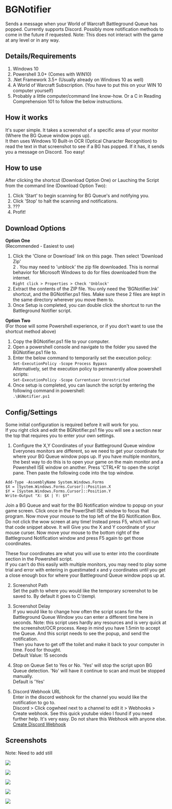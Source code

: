# BGNotifier
Sends a message when your World of Warcraft Battleground Queue has popped.
Currently supports Discord. Possibly more notification methods to come in the future if requested.
Note: This does not interact with the game at any level or in any way.

## Details/Requirements
1. Windows 10
2. Powershell 3.0+ (Comes with WIN10)
3. .Net Framework 3.5+ (Usually already on Windows 10 as well)
4. A World of Warcraft Subscription. (You have to put this on your WIN 10 computer yourself)
5. Probably a little computer/command line know-how. Or a C in Reading Comprehension 101 to follow the below instructions.

## How it works
It's super simple. It takes a screenshot of a specific area of your monitor (Where the BG Queue window pops up).  
It then uses Windows 10 Built-in OCR (Optical Character Recognition) to read the text in that screenshot to see if a BG has popped. If it has, it sends you a message on Discord. Too easy!

## How to use  
After clicking the shortcut (Download Option One) or Lauching the Script from the command line (Download Option Two):
1. Click 'Start' to begin scanning for BG Queue's and notifying you.
2. Click 'Stop' to halt the scanning and notifications.
3. ???
4. Profit!  
  
## Download Options  

**Option One**  
 (Recommended - Easiest to use)

1. Click the 'Clone or Download' link on this page. Then select 'Download Zip'  
2 . You may need to 'unblock' the zip file downloaded. This is normal behavior for Microsoft Windows to do for files downloaded from the internet.  
`Right click > Properties > Check 'Unblock'`
3. Extract the contents of the ZIP file. You only need the 'BGNotifier.lnk' shortcut, and the BGNotifier.ps1 files. Make sure these 2 files are kept in the same directory wherever you move them to.  
4. Once Setup is completed, you can double click the shortcut to run the Battleground Notifier script.  

**Option Two**  
(For those will some Powershell experience, or if you don't want to use the shortcut method above)
1. Copy the BGNotifier.ps1 file to your computer.
2. Open a powershell console and navigate to the folder you saved the BGNotifier.ps1 file to.
3. Enter the below command to temporarily set the execution policy:  
`Set-ExecutionPolicy -Scope Process Bypass`  
Alternatively, set the execution policy to permanently allow powershell scripts:  
`Set-ExecutionPolicy -Scope Currentuser Unrestricted`  
4. Once setup is completed, you can launch the script by entering the following command in powershell:  
`.\BGNotifier.ps1`  

## Config/Settings  
Some initial configuration is required before it will work for you.  
If you right click and edit the BGNotifier.ps1 file you will see a section near the top that requires you to enter your own settings.

1. Configure the X,Y Coordinates of your Battleground Queue window    
Everyones monitors are different, so we need to get your coordinate for where your BG Queue window pops up.
If you have multiple monitors, the best way to do this is to open your game on the main monitor and a Powershell ISE window on another. 
Press 'CTRL+R' to open the script pane. Then paste the following code into the top window.  

```
Add-Type -AssemblyName System.Windows.Forms
$X = [System.Windows.Forms.Cursor]::Position.X
$Y = [System.Windows.Forms.Cursor]::Position.Y
Write-Output "X: $X | Y: $Y"
```  

Join a BG Queue and wait for the BG Notification window to popup on your game screen. Click once in the PowerShell ISE window to focus that program. Now move your mouse to the top left of the BG Notification Box. Do not click the wow screen at any time! Instead press F5, which will run that code snippet above. It will Give you the X and Y coordinate of your mouse curser. Now move your mouse to the bottom right of the Battleground Notification window and press F5 again to get those coordinates.  

These four coordinates are what you will use to enter into the coordinate section in the Powershell script.  
If you can't do this easily with multiple monitors, you may need to play some trial and error with entering in guestimated x and y coordinates until you get a close enough box for where your Battleground Queue window pops up at.

2. Screenshot Path  
Set the path to where you would like the temporary screenshot to be saved to. By default it goes to C:\temp\  

3. Screenshot Delay  
If you would like to change how often the script scans for the Battleground Queue Window you can enter a different time here in seconds.
Note: this script uses hardly any resources and is very quick at the screenshot/OCR process. Keep in mind you have 1.5min to accept the Queue. And this script needs to see the popup, and send the notification.  
Then you have to get off the toilet and make it back to your computer in time. Food for thought.  
Default Value: 15 seconds
  
4. Stop on Queue
Set to Yes or No. 'Yes' will stop the script upon BG Queue detection. 'No' will have it continue to scan and must be stopped manually.  
Default is 'Yes'

5. Discord Webhook URL  
Enter in the discord webhook for the channel you would like the notification to go to.  
Discord > Click cogwheel next to a channel to edit it > Webhooks > Create webhook.
See this quick youtube video I found if you need further help. It's very easy. Do not share this Webhook with anyone else.  
[Create Discord Webhook](https://www.youtube.com/watch?v=zxi926qhP7w)


## Screenshots  
Note: Need to add still

![](https://raw.githubusercontent.com/ninthwalker/BattlegroundNotifier/master/screenshots/-.png)  

![](https://raw.githubusercontent.com/ninthwalker/BattlegroundNotifier/master/screenshots/-png)  

![](https://raw.githubusercontent.com/ninthwalker/BattlegroundNotifier/master/screenshots/-.png)  

![](https://raw.githubusercontent.com/ninthwalker/BattlegroundNotifier/master/screenshots/-.png)  

![](https://raw.githubusercontent.com/ninthwalker/BattlegroundNotifier/master/screenshots/-.png)
